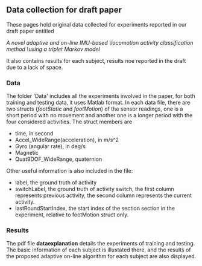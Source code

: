 ## Data collection for draft paper
These pages hold original data collected for experiments reported in our draft paper entitled 

_A novel adaptive and on-line IMU-based \\locomotion activity classification method \\using a triplet Markov model_

It also contains results for each subject, results noe reported in the draft due to a lack of space.

### Data

The folder 'Data' includes all the experiments involved in the paper, for both training and testing data, it uses Matlab format. In each data file, there are two structs (_footStatic_ and _footMotion_) of the sensor readings, one is a short period with no movement and another one is a longer period with the four considered activities. The struct members are
 - time, in second
 - Accel_WideRange(acceleration), in m/s^2
 - Gyro (angular rate), in deg/s
 - Magnetic
 - Quat9DOF_WideRange, quaternion
    
Other useful information is also included in the file:
 - label, the ground truth of activity
 - switchLabel, the ground truth of activity switch, the first column represents previous activity, the second column represents the current activity.
  - lastRoundStartIndex, the start index of the section section in the experiment, relative to footMotion struct only.

### Results

The pdf file **dataexplanation** details the experiments of training and testing. The basic information of each subject is illustated there, and the results of the proposed adaptive on-line algorithm for each subject are also displayed.
